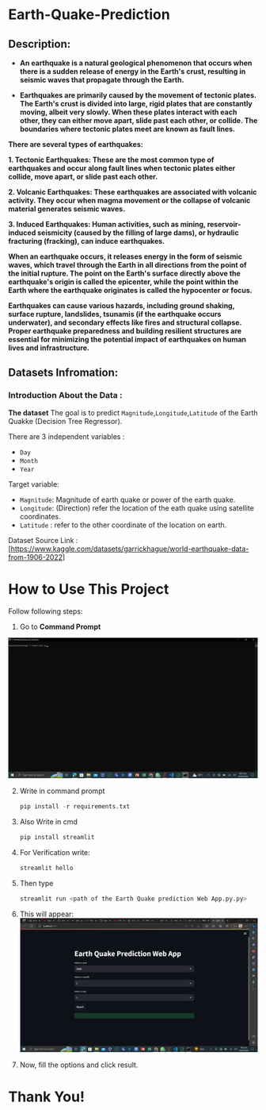 # Earth-Quake-Prediction

## **Description:**

* **An earthquake is a natural geological phenomenon that occurs when there is a sudden release of energy in the Earth's crust, resulting in seismic waves that propagate through the Earth.**

* **Earthquakes are primarily caused by the movement of tectonic plates. The Earth's crust is divided into large, rigid plates that are constantly moving, albeit very slowly. When these plates interact with each other, they can either move apart, slide past each other, or collide. The boundaries where tectonic plates meet are known as fault lines.**

**There are several types of earthquakes:**

**1. **Tectonic Earthquakes:** These are the most common type of earthquakes and occur along fault lines when tectonic plates either collide, move apart, or slide past each other.**

**2. **Volcanic Earthquakes:** These earthquakes are associated with volcanic activity. They occur when magma movement or the collapse of volcanic material generates seismic waves.**

**3. **Induced Earthquakes:** Human activities, such as mining, reservoir-induced seismicity (caused by the filling of large dams), or hydraulic fracturing (fracking), can induce earthquakes.**

**When an earthquake occurs, it releases energy in the form of seismic waves, which travel through the Earth in all directions from the point of the initial rupture. The point on the Earth's surface directly above the earthquake's origin is called the epicenter, while the point within the Earth where the earthquake originates is called the hypocenter or focus.**

**Earthquakes can cause various hazards, including ground shaking, surface rupture, landslides, tsunamis (if the earthquake occurs underwater), and secondary effects like fires and structural collapse. Proper earthquake preparedness and building resilient structures are essential for minimizing the potential impact of earthquakes on human lives and infrastructure.**


## Datasets Infromation:

### Introduction About the Data :

**The dataset** The goal is to predict `Magnitude`,`Longitude`,`Latitude` of the Earth Quakke (Decision Tree Regressor).

There are 3 independent variables :

* `Day`
* `Month`
* `Year`

Target variable:
* `Magnitude`: Magnitude of earth quake or power of the earth quake.
* `Longitude`: (Direction) refer the location of the eath quake using satellite coordinates.
* `Latitude` : refer to the other coordinate of the location on earth. 

Dataset Source Link :
[https://www.kaggle.com/datasets/garrickhague/world-earthquake-data-from-1906-2022]


# How to Use This Project

Follow following steps:
1. Go to  **Command Prompt**

![Command Prompt Page](https://github.com/HamzaAR81/Earth_Quake_Prediction_web_app/blob/29d0e64578d5fb3c7628aa243421d020d429bbf2/Templete/cmd.png.png)

2. Write in command prompt
    ```python
    pip install -r requirements.txt

3. Also Write in cmd 
    ```python
    pip install streamlit

4. For Verification write:
    ```python
    streamlit hello

5. Then type
    ```python
    streamlit run <path of the Earth Quake prediction Web App.py.py>

6. This will appear:
 ![Home Page](https://github.com/HamzaAR81/Earth_Quake_Prediction_web_app/blob/29d0e64578d5fb3c7628aa243421d020d429bbf2/Templete/Web_App.png.png)

8. Now, fill the options and click result.

# Thank You!
